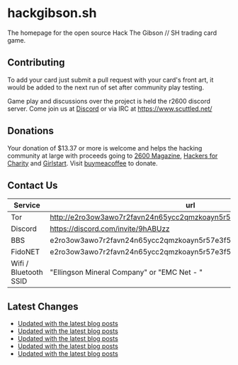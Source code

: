 # hackgibson.sh
The homepage for the open source Hack The Gibson // SH trading card game.


## Contributing

To add your card just submit a pull request with your card's front art, it would be added to the next run of set after community play testing.

Game play and discussions over the project is held the r2600 discord server. Come join us at [Discord](https://discord.com/invite/9hABUzz) or via IRC at https://www.scuttled.net/


## Donations

Your donation of $13.37 or more is welcome and helps the hacking community at large with proceeds going to [2600 Magazine](https://2600.com/), [Hackers for Charity](https://hackersforcharity.org) and [Girlstart](https://girlstart.org).  Visit [buymeacoffee](https://www.buymeacoffee.com/hackgibson.sh) to donate.


## Contact Us

Service | url
-|-
Tor | http://e2ro3ow3awo7r2favn24n65ycc2qmzkoayn5r57e3f56nvjwdcgg32ad.onion
Discord | https://discord.com/invite/9hABUzz
BBS | e2ro3ow3awo7r2favn24n65ycc2qmzkoayn5r57e3f56nvjwdcgg32ad.onion:23
FidoNET | e2ro3ow3awo7r2favn24n65ycc2qmzkoayn5r57e3f56nvjwdcgg32ad.onion:24554
Wifi / Bluetooth SSID | "Ellingson Mineral Company" or "EMC Net - <fidonet address>"

## Latest Changes
<!-- BLOG-POST-LIST:START -->
- [Updated with the latest blog posts](https://github.com/DFW2600/hackgibson.sh/commit/2b951a32f6bcd5b4913e83b1a3e2dc63b353be5d)
- [Updated with the latest blog posts](https://github.com/DFW2600/hackgibson.sh/commit/174cc77a92525e0e54ec063d849cd3de1bc4a721)
- [Updated with the latest blog posts](https://github.com/DFW2600/hackgibson.sh/commit/c13b7f5182579e03d289f2612ab27bc85a8cb336)
- [Updated with the latest blog posts](https://github.com/DFW2600/hackgibson.sh/commit/b95e11687ffa1d4979ab9b93a11ccaef4aeb90db)
- [Updated with the latest blog posts](https://github.com/DFW2600/hackgibson.sh/commit/fd19fabf45d17acfd82a10abf84ab6c4ef5eab3b)
<!-- BLOG-POST-LIST:END -->
